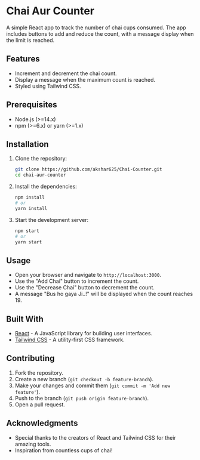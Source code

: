 # Chai Aur Counter

A simple React app to track the number of chai cups consumed. The app includes buttons to add and reduce the count, with a message display when the limit is reached.

## Features

- Increment and decrement the chai count.
- Display a message when the maximum count is reached.
- Styled using Tailwind CSS.

## Prerequisites

- Node.js (>=14.x)
- npm (>=6.x) or yarn (>=1.x)

## Installation

1. Clone the repository:

    ```bash
    git clone https://github.com/akshar625/Chai-Counter.git
    cd chai-aur-counter
    ```

2. Install the dependencies:

    ```bash
    npm install
    # or
    yarn install
    ```

3. Start the development server:

    ```bash
    npm start
    # or
    yarn start
    ```

## Usage

- Open your browser and navigate to `http://localhost:3000`.
- Use the "Add Chai" button to increment the count.
- Use the "Decrease Chai" button to decrement the count.
- A message "Bus ho gaya Ji..!" will be displayed when the count reaches 19.

## Built With

- [React](https://reactjs.org/) - A JavaScript library for building user interfaces.
- [Tailwind CSS](https://tailwindcss.com/) - A utility-first CSS framework.

## Contributing

1. Fork the repository.
2. Create a new branch (`git checkout -b feature-branch`).
3. Make your changes and commit them (`git commit -m 'Add new feature'`).
4. Push to the branch (`git push origin feature-branch`).
5. Open a pull request.



## Acknowledgments

- Special thanks to the creators of React and Tailwind CSS for their amazing tools.
- Inspiration from countless cups of chai!

